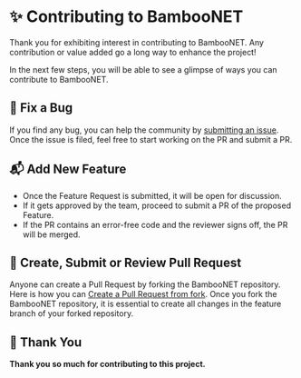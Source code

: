 # ✨ Contributing to BambooNET

Thank you for exhibiting interest in contributing to BambooNET. Any contribution or value added go a long way to enhance the project!

In the next few steps, you will be able to see a glimpse of ways you can contribute to BambooNET.

## 🐛 Fix a Bug <a name="bug"></a>

If you find any bug, you can help the community by [submitting an issue](https://github.com/moldypenguins/BambooNET/issues/new?template=bug_report.md&labels=bug+:bug:&title=[Bug]). Once the issue is filed, feel free to start working on the PR and submit a PR.

## 📬 Add New Feature <a name="feature"></a>

* Once the Feature Request is submitted, it will be open for discussion.
* If it gets approved by the team, proceed to submit a PR of the proposed Feature.
* If the PR contains an error-free code and the reviewer signs off, the PR will be merged.

## 🚀 Create, Submit or Review Pull Request <a name="pr"></a>

Anyone can create a Pull Request by forking the BambooNET repository. Here is how you can [Create a Pull Request from fork](https://help.github.com/en/github/collaborating-with-issues-and-pull-requests/creating-a-pull-request-from-a-fork). Once you fork the BambooNET repository, it is essential to create all changes in the feature branch of your forked repository.

## 💙 Thank You

**Thank you so much for contributing to this project.**
